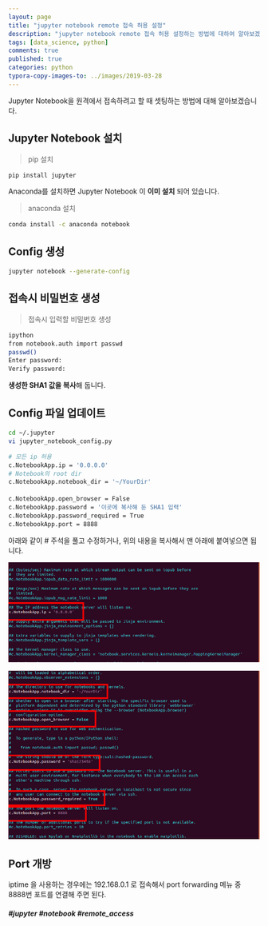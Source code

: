 ```yaml
---
layout: page
title: "jupyter notebook remote 접속 허용 설정"
description: "jupyter notebook remote 접속 허용 설정하는 방법에 대하여 알아보겠습니다"
tags: [data_science, python]
comments: true
published: true
categories: python
typora-copy-images-to: ../images/2019-03-28
---
```




Jupyter Notebook을 원격에서 접속하려고 할 때 셋팅하는 방법에 대해 알아보겠습니다.



## Jupyter Notebook 설치



> pip 설치

```bash
pip install jupyter
```



Anaconda를 설치하면 Jupyter Notebook 이 **이미 설치** 되어 있습니다.

> anaconda 설치

```bash
conda install -c anaconda notebook
```



## Config 생성

```bash
jupyter notebook --generate-config
```



## 접속시 비밀번호 생성

> 접속시 입력할 비밀번호 생성

```bash
ipython
from notebook.auth import passwd
passwd()
Enter password: 
Verify password: 
```

**생성한 SHA1 값을 복사**해 둡니다.



## Config 파일 업데이트

```bash
cd ~/.jupyter
vi jupyter_notebook_config.py
```



```bash
# 모든 ip 허용
c.NotebookApp.ip = '0.0.0.0'
# Notebook의 root dir
c.NotebookApp.notebook_dir = '~/YourDir'

c.NotebookApp.open_browser = False
c.NotebookApp.password = '이곳에 복사해 둔 SHA1 입력'
c.NotebookApp.password_required = True
c.NotebookApp.port = 8888
```



아래와 같이 # 주석을 풀고 수정하거나, 위의 내용을 복사해서 맨 아래에 붙여넣으면 됩니다.

![2019-03-22-007](../images/2019-03-28/2019-03-22-007.png)

![2019-03-22-008](../images/2019-03-28/2019-03-22-008.png)





## Port 개방

iptime 을 사용하는 경우에는 192.168.0.1 로 접속해서 port forwarding 메뉴 중 8888번 포트를 연결해 주면 된다.



##### #jupyter #notebook #remote_access
